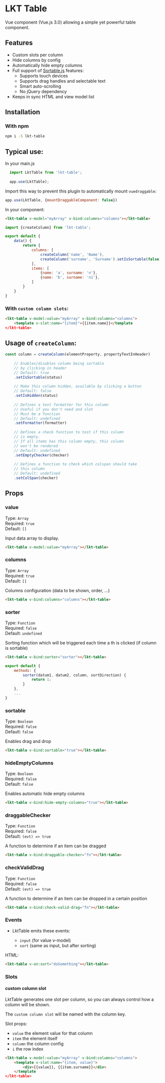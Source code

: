 # LKT Table
Vue component (Vue.js 3.0) allowing a simple yet powerful table component.

## Features

* Custom slots per column
* Hide columns by config
* Automatically hide empty columns
* Full support of [Sortable.js](https://github.com/RubaXa/Sortable) features:
    * Supports touch devices
    * Supports drag handles and selectable text
    * Smart auto-scrolling
    * No jQuery dependency
* Keeps in sync HTML and view model list

## Installation

### With npm

```bash
npm i -S lkt-table
```

## Typical use:
In your main.js
```js
  import LktTable from 'lkt-table';
  
  app.use(LktTable);
```

Import this way to prevent this plugin to automatically mount `vuedraggable`:

```js
app.use(LktTable, {mountDraggableComponent: false})
```

In your component:

```html
<lkt-table v-model="myArray" v-bind:columns="columns"></lkt-table>
```
```js
import {createColumn} from 'lkt-table';

export default {
    data() {
        return {
            columns: [
                createColumn('name', 'Name'),
                createColumn('surname', 'Surname').setIsSortable(false),
            ],
            items: [
                {name: 'a', surname: 'n'},
                {name: 'b', surname: 'n1'},
            ]
        }
    }
}
```


### With `custom column slots`:
```html
<lkt-table v-model:value="myArray" v-bind:columns="columns">
    <template v-slot:name="{item}">{{item.name}}</template
</lkt-table>
```

## Usage of `createColumn`:
```js
const column = createColumn(elementProperty, propertyTextInHeader)
    
    // Enables/disables column being sortable 
    // by clicking in header
    // Default: true
    .setIsSortable(status)
    
    // Make this column hidden, available by clicking a button
    // Default: false
    .setIsHidden(status)
    
    // Defines a text formatter for this column
    // Useful if you don't need and slot
    // Must be a function
    // Default: undefined
    .setFormatter(formatter)
    
    // Defines a check function to test if this column
    // is empty.
    // If all items has this column empty, this column
    // won't be rendered
    // Default: undefined
    .setEmptyChecker(checker)
    
    // Defines a function to check which colspan should take
    // this column
    // Default: undefined
    .setColSpan(checker)
```

## Props

### value
Type: `Array`<br>
Required: `true`<br>
Default: `[]`

Input data array to display.
```html
<lkt-table v-model:value="myArray"></lkt-table>
```

### columns
Type: `Array`<br>
Required: `true`<br>
Default: `[]`

Columns configuration (data to be shown, order, ...)
```html
<lkt-table v-bind:columns="columns"></lkt-table>
```

### sorter
Type: `Function`<br>
Required: `false`<br>
Default: `undefined`

Sorting function which will be triggered each time a th is clicked (if column is sortable)
```html
<lkt-table v-bind:sorter="sorter"></lkt-table>
```
```js
export default {
    methods: {
        sorter(datum1, datum2, column, sortDirection) {
            return 1;
        }
    },
    ...
}
```


### sortable
Type: `Boolean`<br>
Required: `false`<br>
Default: `false`

Enables drag and drop
```html
<lkt-table v-bind:sortable="true"></lkt-table>
```

### hideEmptyColumns
Type: `Boolean`<br>
Required: `false`<br>
Default: `false`

Enables automatic hide empty columns
```html
<lkt-table v-bind:hide-empty-columns="true"></lkt-table>
```

### draggableChecker
Type: `Function`<br>
Required: `false`<br>
Default: `(evt) => true`

A function to determine if an item can be dragged
```html
<lkt-table v-bind:draggable-checker="fn"></lkt-table>
```

### checkValidDrag
Type: `Function`<br>
Required: `false`<br>
Default: `(evt) => true`

A function to determine if an item can be dropped in a certain position
```html
<lkt-table v-bind:check-valid-drag="fn"></lkt-table>
```


### Events

* LktTable emits these events:

  - `input` (for value v-model)
  - `sort` (same as input, but after sorting)

HTML:
```HTML
<lkt-table v-on:sort="doSomething"></lkt-table>
```

### Slots

#### custom column slot
LktTable generates one slot per column, so you can always control how a column will be shown.

The `custom column slot` will be named with the column key.

Slot props:
- `value` the element value for that column
- `item` the element itself
- `column` the column config
- `i` the row index

```html
<lkt-table v-model:value="myArray" v-bind:columns="columns">
    <template v-slot:name="{item, value}">
        <div>{{value}}, {{item.surname}}</div>
    </template
</lkt-table>
```